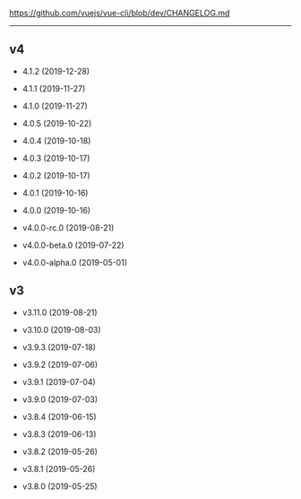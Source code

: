 https://github.com/vuejs/vue-cli/blob/dev/CHANGELOG.md

---

## v4

* 4.1.2 (2019-12-28)
* 4.1.1 (2019-11-27)
* 4.1.0 (2019-11-27)

* 4.0.5 (2019-10-22)
* 4.0.4 (2019-10-18)
* 4.0.3 (2019-10-17)
* 4.0.2 (2019-10-17)
* 4.0.1 (2019-10-16)
* 4.0.0 (2019-10-16)

* v4.0.0-rc.0 (2019-08-21)
* v4.0.0-beta.0 (2019-07-22)
* v4.0.0-alpha.0 (2019-05-01)

## v3

* v3.11.0 (2019-08-21)

* v3.10.0 (2019-08-03)

* v3.9.3 (2019-07-18)
* v3.9.2 (2019-07-06)
* v3.9.1 (2019-07-04)
* v3.9.0 (2019-07-03)

* v3.8.4 (2019-06-15)
* v3.8.3 (2019-06-13)
* v3.8.2 (2019-05-26)
* v3.8.1 (2019-05-26)
* v3.8.0 (2019-05-25)
